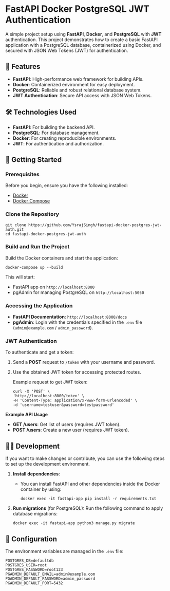 # FastAPI Docker PostgreSQL JWT Authentication

A simple project setup using **FastAPI**, **Docker**, and **PostgreSQL** with **JWT** authentication. This project demonstrates how to create a basic FastAPI application with a PostgreSQL database, containerized using Docker, and secured with JSON Web Tokens (JWT) for authentication.

## 🚀 Features

- **FastAPI**: High-performance web framework for building APIs.
- **Docker**: Containerized environment for easy deployment.
- **PostgreSQL**: Reliable and robust relational database system.
- **JWT Authentication**: Secure API access with JSON Web Tokens.


## 🛠 Technologies Used
- **FastAPI**: For building the backend API.
- **PostgreSQL**: For database management.
- **Docker**: For creating reproducible environments.
- **JWT**: For authentication and authorization.

## 🚀 Getting Started

### Prerequisites
Before you begin, ensure you have the following installed:

- [Docker](https://docs.docker.com/engine/install/)
- [Docker Compose](https://docs.docker.com/compose/install/)

### Clone the Repository

```
git clone https://github.com/YsrajSingh/fastapi-docker-postgres-jwt-auth.git
cd fastapi-docker-postgres-jwt-auth
```

### Build and Run the Project
Build the Docker containers and start the application:

```
docker-compose up --build
```

This will start:

- FastAPI app on ```http://localhost:8000```
- pgAdmin for managing PostgreSQL on ```http://localhost:5050```


### Accessing the Application
- **FastAPI Documentation**: ```http://localhost:8000/docs```
- **pgAdmin**: Login with the credentials specified in the ```.env``` file (```admin@example.com``` / ```admin_password```).

### JWT Authentication
To authenticate and get a token:

1. Send a **POST** request to ```/token``` with your username and password.
1. Use the obtained JWT token for accessing protected routes.

    Example request to get JWT token:

    ```
    curl -X 'POST' \
    'http://localhost:8000/token' \
    -H 'Content-Type: application/x-www-form-urlencoded' \
    -d 'username=testuser&password=testpassword'
    ```


**Example API Usage**
- **GET /users**: Get list of users (requires JWT token).
- **POST /users**: Create a new user (requires JWT token).

## 🧑‍💻 Development

If you want to make changes or contribute, you can use the following steps to set up the development environment.

1. **Install dependencies**:
    - You can install FastAPI and other dependencies inside the Docker container by using:
        ```
        docker exec -it fastapi-app pip install -r requirements.txt
        ```
1. **Run migrations** (for PostgreSQL):
Run the following command to apply database migrations:

    ```
    docker exec -it fastapi-app python3 manage.py migrate
    ```



## 🔧 Configuration

The environment variables are managed in the ```.env``` file:

```
POSTGRES_DB=defaultdb
POSTGRES_USER=root
POSTGRES_PASSWORD=root123
PGADMIN_DEFAULT_EMAIL=admin@example.com
PGADMIN_DEFAULT_PASSWORD=admin_password
PGADMIN_DEFAULT_PORT=5432
```



